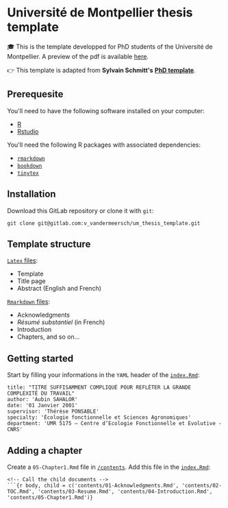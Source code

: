 # Université de Montpellier thesis template

🎓 This is the template developped for PhD students of the Université de Montpellier.
A preview of the pdf is available [here](https://gitlab.com/v_vandermeersch/um_thesis_template/-/blob/master/index.pdf).

👉 This template is adapted from **Sylvain Schmitt's** [**PhD template**](https://github.com/sylvainschmitt/PhD).

## Prerequesite

You'll need to have the following software installed on your computer:

* [R](https://www.r-project.org/) 
* [Rstudio](https://rstudio.com/)

You'll need the following R packages with associated dependencies:

* [`rmarkdown`](https://rmarkdown.rstudio.com/)
* [`bookdown`](https://bookdown.org/)
* [`tinytex`](https://yihui.org/tinytex/r/)

## Installation

Download this GitLab repository or clone it with `git`:

```
git clone git@gitlab.com:v_vandermeersch/um_thesis_template.git
```

## Template structure

[`Latex` files](https://gitlab.com/v_vandermeersch/um_thesis_template/-/tree/master/latex):

* Template
* Title page
* Abstract (English and French)

[`Rmarkdown` files](https://gitlab.com/v_vandermeersch/um_thesis_template/-/tree/master/contents):

* Acknowledgments
* *Résumé substantiel* (in French)
* Introduction
* Chapters, and so on...

## Getting started

Start by filling your informations in the `YAML` header of the [`index.Rmd`](https://gitlab.com/v_vandermeersch/um_thesis_template/-/blob/master/index.Rmd):

```
title: "TITRE SUFFISAMMENT COMPLIQUÉ POUR REFLÉTER LA GRANDE COMPLEXITÉ DU TRAVAIL"
author: 'Aubin SAHALOR'
date: '01 Janvier 2001'
supervisor: 'Thérèse PONSABLE'
specialty: 'Écologie fonctionnelle et Sciences Agronomiques'
department: 'UMR 5175 – Centre d’Ecologie Fonctionnelle et Evolutive - CNRS'
```

## Adding a chapter

Create a `05-Chapter1.Rmd` file in [`/contents`](https://gitlab.com/v_vandermeersch/um_thesis_template/-/tree/master/contents).
Add this file in the [`index.Rmd`](https://gitlab.com/v_vandermeersch/um_thesis_template/-/blob/master/index.Rmd):
```
<!-- Call the child documents -->
```{r body, child = c('contents/01-Acknowledgments.Rmd', 'contents/02-TOC.Rmd', 'contents/03-Resume.Rmd', 'contents/04-Introduction.Rmd',
'contents/05-Chapter1.Rmd')}
```
```
